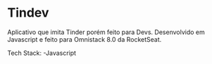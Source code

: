 # Tindev
Aplicativo que imita Tinder porém feito para Devs. Desenvolvido em Javascript e feito para Omnistack 8.0 da RocketSeat.

Tech Stack:
  -Javascript
